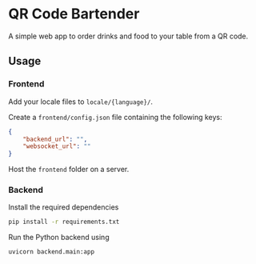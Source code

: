 # QR Code Bartender

A simple web app to order drinks and food to your table from a QR code.

## Usage

### Frontend

Add your locale files to `locale/{language}/`. 

Create a `frontend/config.json` file containing the following keys:

```json
{
    "backend_url": "",
    "websocket_url": ""
}
```

Host the `frontend` folder on a server.

### Backend

Install the required dependencies

```bash
pip install -r requirements.txt
```

Run the Python backend using

```bash
uvicorn backend.main:app
```
